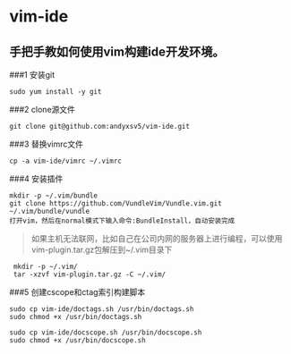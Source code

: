 # vim-ide
## 手把手教如何使用vim构建ide开发环境。
###1 安装git
```
sudo yum install -y git
```
###2 clone源文件
```
git clone git@github.com:andyxsv5/vim-ide.git
```
###3 替换vimrc文件
```
cp -a vim-ide/vimrc ~/.vimrc
```
###4 安装插件
```
mkdir -p ~/.vim/bundle
git clone https://github.com/VundleVim/Vundle.vim.git ~/.vim/bundle/vundle
打开vim，然后在normal模式下输入命令:BundleInstall，自动安装完成
```
> 如果主机无法联网，比如自己在公司内网的服务器上进行编程，可以使用vim-plugin.tar.gz包解压到~/.vim目录下
```
 mkdir -p ~/.vim/
 tar -xzvf vim-plugin.tar.gz -C ~/.vim/
```

###5 创建cscope和ctag索引构建脚本
```
sudo cp vim-ide/doctags.sh /usr/bin/doctags.sh
sudo chmod +x /usr/bin/doctags.sh

sudo cp vim-ide/docscope.sh /usr/bin/docscope.sh
sudo chmod +x /usr/bin/docscope.sh
```

